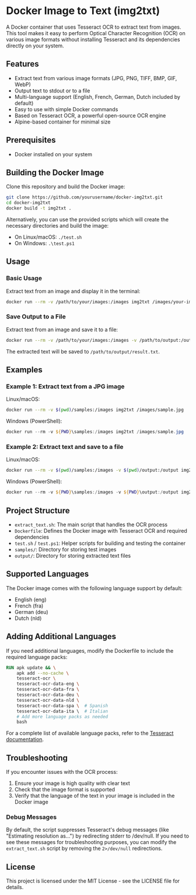 # Docker Image to Text (img2txt)

A Docker container that uses Tesseract OCR to extract text from images. This tool makes it easy to perform Optical Character Recognition (OCR) on various image formats without installing Tesseract and its dependencies directly on your system.

## Features

- Extract text from various image formats (JPG, PNG, TIFF, BMP, GIF, WebP)
- Output text to stdout or to a file
- Multi-language support (English, French, German, Dutch included by default)
- Easy to use with simple Docker commands
- Based on Tesseract OCR, a powerful open-source OCR engine
- Alpine-based container for minimal size

## Prerequisites

- Docker installed on your system

## Building the Docker Image

Clone this repository and build the Docker image:

```bash
git clone https://github.com/yourusername/docker-img2txt.git
cd docker-img2txt
docker build -t img2txt .
```

Alternatively, you can use the provided scripts which will create the necessary directories and build the image:

- On Linux/macOS: `./test.sh`
- On Windows: `.\test.ps1`

## Usage

### Basic Usage

Extract text from an image and display it in the terminal:

```bash
docker run --rm -v /path/to/your/images:/images img2txt /images/your-image.jpg
```

### Save Output to a File

Extract text from an image and save it to a file:

```bash
docker run --rm -v /path/to/your/images:/images -v /path/to/output:/output img2txt /images/your-image.jpg /output/result
```

The extracted text will be saved to `/path/to/output/result.txt`.

## Examples

### Example 1: Extract text from a JPG image

Linux/macOS:

```bash
docker run --rm -v $(pwd)/samples:/images img2txt /images/sample.jpg
```

Windows (PowerShell):

```powershell
docker run --rm -v ${PWD}\samples:/images img2txt /images/sample.jpg
```

### Example 2: Extract text and save to a file

Linux/macOS:

```bash
docker run --rm -v $(pwd)/samples:/images -v $(pwd)/output:/output img2txt /images/sample.jpg /output/sample_text
```

Windows (PowerShell):

```powershell
docker run --rm -v ${PWD}\samples:/images -v ${PWD}\output:/output img2txt /images/sample.jpg /output/sample_text
```

## Project Structure

- `extract_text.sh`: The main script that handles the OCR process
- `Dockerfile`: Defines the Docker image with Tesseract OCR and required dependencies
- `test.sh` / `test.ps1`: Helper scripts for building and testing the container
- `samples/`: Directory for storing test images
- `output/`: Directory for storing extracted text files

## Supported Languages

The Docker image comes with the following language support by default:

- English (eng)
- French (fra)
- German (deu)
- Dutch (nld)

## Adding Additional Languages

If you need additional languages, modify the Dockerfile to include the required language packs:

```dockerfile
RUN apk update && \
    apk add --no-cache \
    tesseract-ocr \
    tesseract-ocr-data-eng \
    tesseract-ocr-data-fra \
    tesseract-ocr-data-deu \
    tesseract-ocr-data-nld \
    tesseract-ocr-data-spa \  # Spanish
    tesseract-ocr-data-ita \  # Italian
    # Add more language packs as needed
    bash
```

For a complete list of available language packs, refer to the [Tesseract documentation](https://tesseract-ocr.github.io/tessdoc/Data-Files-in-different-versions.html).

## Troubleshooting

If you encounter issues with the OCR process:

1. Ensure your image is high quality with clear text
2. Check that the image format is supported
3. Verify that the language of the text in your image is included in the Docker image

### Debug Messages

By default, the script suppresses Tesseract's debug messages (like "Estimating resolution as...") by redirecting stderr to /dev/null. If you need to see these messages for troubleshooting purposes, you can modify the `extract_text.sh` script by removing the `2>/dev/null` redirections.

## License

This project is licensed under the MIT License - see the LICENSE file for details.
